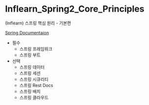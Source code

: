 # Inflearn_Spring2_Core_Principles
(Inflearn) 스프링 핵심 원리 - 기본편

[Spring Documentaion](https://spring.io/projects)

- 필수
    - 스프링 프레임워크
    - 스프링 부트
- 선택
    - 스프링 데이터
    - 스프링 세션
    - 스프링 시큐리티
    - 스프링 Rest Docs
    - 스프링 배치
    - 스프링 클라우드